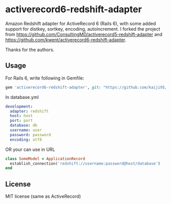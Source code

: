 activerecord6-redshift-adapter
==============================

Amazon Redshift adapter for ActiveRecord 6 (Rails 6), with some added support for distkey, sortkey, encoding, autoincrement.
I forked the project from https://github.com/ConsultingMD/activerecord5-redshift-adapter and https://github.com/kwent/activerecord6-redshift-adapter.

Thanks for the authors.

Usage
-------------------

For Rails 6, write following in Gemfile:

```ruby
gem 'activerecord6-redshift-adapter', git: "https://github.com/kaiji95/activerecord6-redshift-adapter.git"
```

In database.yml

```YAML
development:
  adapter: redshift
  host: host
  port: port
  database: db
  username: user
  password: password
  encoding: utf8
```

OR your can use in URL
```ruby
class SomeModel < ApplicationRecord
  establish_connection('redshift://username:password@host/database')
end
```

License
---------

MIT license (same as ActiveRecord)
